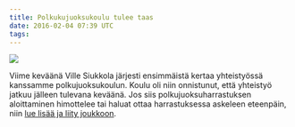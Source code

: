 ```yaml
---
title: Polkukujuoksukoulu tulee taas
date: 2016-02-04 07:39 UTC
tags:
---
```


[![](https://c2.staticflickr.com/8/7778/17551663256_9074243ffe_b.jpg)](https://www.flickr.com/photos/131233811@N02/17551663256/in/album-72157650369473734/)

Viime keväänä Ville Siukkola järjesti ensimmäistä kertaa yhteistyössä kanssamme polkujuoksukoulun. Koulu oli niin onnistunut, että yhteistyö jatkuu jälleen tulevana keväänä. Jos siis polkujuoksuharrastuksen aloittaminen himottelee tai haluat ottaa harrastuksessa askeleen eteenpäin, niin [lue lisää ja liity joukkoon](/2016/polkujuoksukoulu).